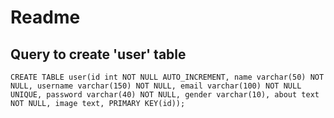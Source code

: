 # Readme

## Query to create 'user' table
`CREATE TABLE user(id int NOT NULL AUTO_INCREMENT, name varchar(50) NOT NULL, username varchar(150) NOT NULL, email varchar(100) NOT NULL UNIQUE, password varchar(40) NOT NULL, gender varchar(10), about text NOT NULL, image text, PRIMARY KEY(id));`
